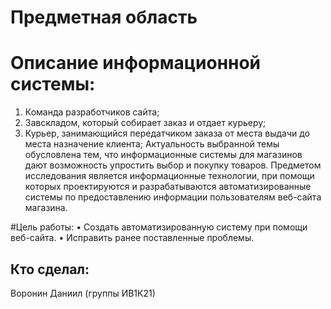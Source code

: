 # Предметная область
# Описание информационной системы:
1. Команда разработчиков сайта;
2.	Завскладом, который собирает заказ и отдает курьеру;
3.	Курьер, занимающийся передатчиком заказа от места выдачи до места назначение клиента;
Актуальность выбранной темы обусловлена тем, что информационные системы для магазинов дают возможность упростить выбор и покупку товаров.
Предметом исследования является информационные технологии, при помощи которых проектируются и разрабатываются автоматизированные системы по предоставлению информации пользователям веб-сайта магазина.

#Цель работы:
•	Создать автоматизированную систему при помощи веб-сайта.
•	Исправить ранее поставленные проблемы. 

## Кто сделал:
Воронин Даниил (группы ИВ1К21)
